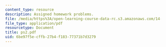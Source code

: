```yaml
---
content_type: resource
description: Assigned homework problems.
file: /media/https%3A/open-learning-course-data-rc.s3.amazonaws.com/14-02-principles-of-macroeconomics-fall-2004/6be97f5ecffb27b4f18377371b7d3279_ps2.pdf
file_type: application/pdf
resourcetype: Document
title: ps2.pdf
uid: 6be97f5e-cffb-27b4-f183-77371b7d3279
---
```

